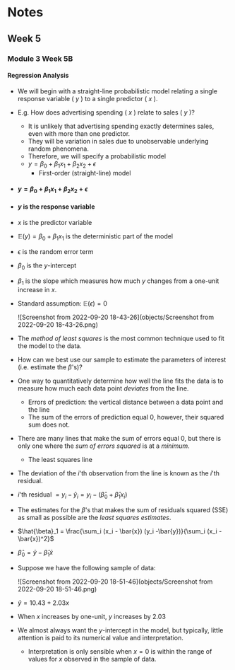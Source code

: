 $$
\newcommand{\pr}{\text{I\kern-0.15em P}}
\newcommand{\Ha}{H_a}
\newcommand{\Ho}{H_0}
\newcommand{\pv}{\text{p-value}}
\newcommand{\ss}{\sum_{i=1}^{n}}
$$


# Notes

## Week 5
### Module 3 Week 5B
#### Regression Analysis

- We will begin with a straight-line probabilistic model relating a single response variable ( $y$ ) to a single predictor ( $x$ ). 

- E.g. How does advertising spending ( $x$ ) relate to sales ( $y$ )? 

    - It is unlikely that advertising spending exactly determines sales, even with more than one predictor. 
    - They will be variation in sales due to unobservable underlying random phenomena. 
    - Therefore, we will specify a probabilistic model 
    - $y = \beta_0 + \beta_1 x_1 + \beta_2 x_2 + \epsilon$
        - First-order (straight-line) model

    

- #### $y = \beta_0 + \beta_1 x_1 + \beta_2 x_2 + \epsilon$

- #### $y$ is the response variable 

- $x$ is the predictor variable 

- $\mathbb{E}(y) = \beta_0 + \beta_1 x_1$ is the deterministic part of the model 

- $\epsilon$ is the random error term 

- $\beta_0$ is the $y$-intercept

- $\beta_1$ is the slope which measures how much $y$ changes from a one-unit increase in $x$.

- Standard assumption: $\mathbb{E}(\epsilon) = 0$

  ![Screenshot from 2022-09-20 18-43-26](objects/Screenshot from 2022-09-20 18-43-26.png)



- The *method of least squares* is the most common technique used to fit the model to the data. 

- How can we best use our sample to estimate the parameters of interest (i.e. estimate the $\beta$'s)? 

- One way to quantitatively determine how well the line fits the data is to measure how much each data point *deviates* from the line. 

    - Errors of prediction: the vertical distance between a data point and the line 
    - The sum of the errors of prediction equal $0$, however, their squared sum does not. 

- There are many lines that make the sum of errors equal $0$, but there is only one where the *sum of errors squared* is at a *minimum*. 

    - The least squares line

    

- The deviation of the $i$'th observation from the line is known as the $i$'th residual. 

- $i$'th residual $= y_i − \hat{y}_i = y_i − (\hat{\beta}_0 + \hat{\beta}_1 x_i)$

- The estimates for the $\beta$'s that makes the sum of residuals squared (SSE) as small as possible are the *least squares estimates*. 

- $\hat{\beta}_1 = \frac{\sum_i (x_i - \bar{x}) (y_i -\bar{y})}{\sum_i (x_i - \bar{x})^2}$

- $\hat{\beta}_{0} = \bar{y} - \hat{\beta}_1 \bar{x}$

    

- Suppose we have the following sample of data:

    ![Screenshot from 2022-09-20 18-51-46](objects/Screenshot from 2022-09-20 18-51-46.png)

- $\hat{y} = 10.43 + 2.03 x$
- When $x$ increases by one-unit, $y$ increases by $2.03$
- We almost always want the $y$-intercept in the model, but typically, little attention is paid to its numerical value and interpretation. 
    - Interpretation is only sensible when $x = 0$ is within the range of values for $x$ observed in the sample of data.
